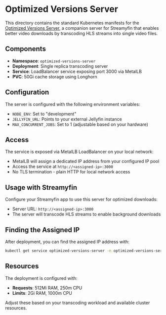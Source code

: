 # Optimized Versions Server

This directory contains the standard Kubernetes manifests for the [Optimized Versions Server](https://github.com/streamyfin/optimized-versions-server), a companion server for Streamyfin that enables better video downloads by transcoding HLS streams into single video files.

## Components

- **Namespace**: `optimized-versions-server`
- **Deployment**: Single replica transcoding server
- **Service**: LoadBalancer service exposing port 3000 via MetalLB
- **PVC**: 50Gi cache storage using Longhorn

## Configuration

The server is configured with the following environment variables:

- `NODE_ENV`: Set to "development"
- `JELLYFIN_URL`: Points to your external Jellyfin instance
- `MAX_CONCURRENT_JOBS`: Set to 1 (adjustable based on your hardware)

## Access

The service is exposed via MetalLB LoadBalancer on your local network:
- MetalLB will assign a dedicated IP address from your configured IP pool
- Access the service at `http://<assigned-ip>:3000`
- No TLS termination - plain HTTP for local network access

## Usage with Streamyfin

Configure your Streamyfin app to use this server for optimized downloads:
- Server URL: `http://<assigned-ip>:3000`
- The server will transcode HLS streams to enable background downloads

## Finding the Assigned IP

After deployment, you can find the assigned IP address with:
```bash
kubectl get service optimized-versions-server -n optimized-versions-server
```

## Resources

The deployment is configured with:
- **Requests**: 512Mi RAM, 250m CPU
- **Limits**: 2Gi RAM, 1000m CPU

Adjust these based on your transcoding workload and available cluster resources. 